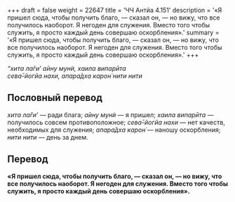 +++
draft = false
weight = 22647
title = 'ЧЧ Антйа 4.151'
description = '«Я пришел сюда, чтобы получить благо, — сказал он, — но вижу, что все получилось наоборот. Я негоден для служения. Вместо того чтобы служить, я просто каждый день совершаю оскорбления».'
summary = '«Я пришел сюда, чтобы получить благо, — сказал он, — но вижу, что все получилось наоборот. Я негоден для служения. Вместо того чтобы служить, я просто каждый день совершаю оскорбления».'
+++

_“хита ла̄ги’ а̄ину мун̃и, хаила випарӣта  
сева̄-йогйа нахи, апара̄дха карон̇ нити нити_

## Пословный перевод

_хита_ _ла̄ги’_ — ради блага; _а̄ину_ _мун̃и_ — я пришел; _хаила_ _випарӣта_ — получилось совсем противоположное; _сева̄_\-_йогйа_ _нахи_ — нет качеств, необходимых для служения; _апара̄дха_ _карон̇_ — наношу оскорбления; _нити_ _нити_ — день за днем.

## Перевод

**«Я пришел сюда, чтобы получить благо, — сказал он, — но вижу, что все получилось наоборот. Я негоден для служения. Вместо того чтобы служить, я просто каждый день совершаю оскорбления».**
